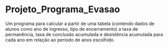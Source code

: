 # Projeto_Programa_Evasao
Um programa para calcular a partir de uma tabela (contendo dados de alunos como ano de ingresso, tipo de encerramento) a taxa de permanência, taxa de conclusão acumulada e desistência acumulada para cada ano em relação ao período de anos escolhido.
